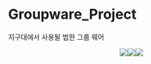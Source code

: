 # Groupware_Project
지구대에서 사용될 법한 그룹 웨어

<div style="display:flex;justify-content:center;align-items:center;">
<img src="https://img.shields.io/static/v1?label=Backend&message=Java&color=yellow" />
<img src="https://img.shields.io/static/v1?label=Frontend&message=JavaScript&color=lightblue" />
<img src="https://img.shields.io/static/v1?label=Database&message=MySQL&color=blueviolet" />
</div>
